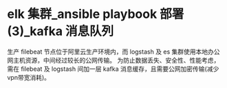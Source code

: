 # elk 集群_ansible playbook 部署(3)_kafka 消息队列
生产 filebeat 节点位于阿里云生产环境内，而 logstash 及 es 集群使用本地办公网主机资源，中间经过较长的公网传输。
为防止数据丢失、安全性、性能考虑，需在 filebeat 及 logstash 间加一层 kafka 消息缓存，且需要公网加密传输(减少vpn带宽消耗)。


